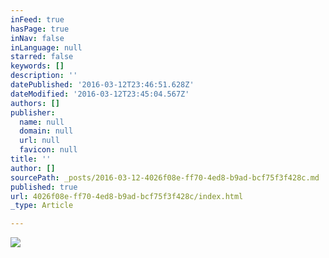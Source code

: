```yaml
---
inFeed: true
hasPage: true
inNav: false
inLanguage: null
starred: false
keywords: []
description: ''
datePublished: '2016-03-12T23:46:51.628Z'
dateModified: '2016-03-12T23:45:04.567Z'
authors: []
publisher:
  name: null
  domain: null
  url: null
  favicon: null
title: ''
author: []
sourcePath: _posts/2016-03-12-4026f08e-ff70-4ed8-b9ad-bcf75f3f428c.md
published: true
url: 4026f08e-ff70-4ed8-b9ad-bcf75f3f428c/index.html
_type: Article

---
```

![](https://the-grid-user-content.s3-us-west-2.amazonaws.com/8fb496da-cdc5-48d3-92e2-a8a7b2248691.jpg)